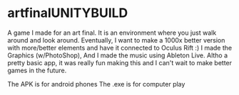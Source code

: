 # artfinalUNITYBUILD
A game I made for an art final. It is an environment where you just walk around and look around. Eventually, I want to make a 1000x better version with more/better elements and have it connected to Oculus Rift :) I made the Graphics (w/PhotoShop), And I made the music using Ableton Live. Altho a pretty basic app, it was really fun making this and I can't wait to make better games in the future.

The APK is for android phones
The .exe is for computer play
